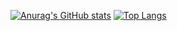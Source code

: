 [![Anurag's GitHub stats](https://readme-clone-orex-atwsgjuvs-ktn44295080s-projects.vercel.app/api?username=KTN44295080&theme=nightowl&show_icons=true&count_private=true)](https://github.com/anuraghazra/github-readme-stats)
[![Top Langs](https://github-readme-stats.vercel.app/api/top-langs/?username=KTN44295080&theme=nightowl&count_private=true&layout=compact)](https://github.com/anuraghazra/github-readme-stats)
